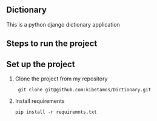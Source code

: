 ## Dictionary

This is a python django dictionary application

## Steps to run the project

## Set up the project 

1. Clone the project from my repository

        git clone git@github.com:kibetamos/Dictionary.git


2. Install requirements
   
       pip install -r requiremnts.txt
